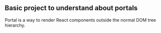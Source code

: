 <h2>Basic project to understand about portals</h2>

<p>Portal is a way to render React components outside the normal DOM tree hierarchy.</p>
